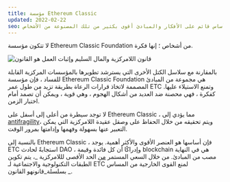 ```yaml
---
title: مؤسسة Ethereum Classic
updated: 2022-02-22
seo: شرح لماذا تعتبر سلاسل الكتل التي لها أساس قائم على الأفكار والمبادئ أقوى بكثير من تلك المصنوعة من الأشخاص.
---
```


لا تتكون مؤسسة Ethereum Classic Foundation من أشخاص ؛ إنها فكرة.

![قانون اللامركزية والمال السليم وإثبات العمل هو القانون](../../../src/images/foundation.png)

بالمقارنة مع سلاسل الكتل الأخرى التي يسترشد تطويرها بالمؤسسات المركزية القابلة للفساد ، فإن مؤسسة Ethereum Classic Foundation هي مجموعة من المبادئ المصممة لاتخاذ قرارات الرعاة بطريقة تزيد من طول عمر ETC وتمنع الاستيلاء عليها. كفكرة ، فهي محصنة ضد العديد من أشكال الهجوم ، وهي قوية ، ويمكن أن تصمد أمام اختبار الزمن.

لا توجد سيطرة من أعلى إلى أسفل على Ethereum Classic ، مما يؤدي إلى [antifragility](https://en.wikipedia.org/wiki/Antifragility)، ويتم تحقيقه من خلال الحفاظ على وصقل عقيدة اللامركزية التي يمكن التعبير عنها بسهولة وفهمها وإدامتها بمرور الوقت.

بالنسبة إلى Ethereum Classic ، فإن أساسها هو العنصر الأقوى والأكثر أهمية. يوجد ETC استجابةً لحادث DAO [](/why-classic/genesis)، وإدراكًا أن كل فائدة وقيمة blockchain هي في النهاية مصب من المبادئ. من خلال السعي المستمر [من](/why-classic/decentralism) الحد الأقصى لللامركزية _، يتم تكوين الطبقات التكنولوجية والاجتماعية لـ ETC لمنع القوى الخارجية من المساس بسلسلة_قانون</em>هو القانون _.</p>
